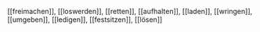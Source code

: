 [[freimachen]], [[loswerden]], [[retten]], [[aufhalten]], [[laden]], [[wringen]], [[umgeben]], [[ledigen]], [[festsitzen]], [[lösen]]